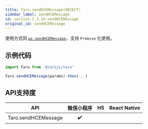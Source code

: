 ```yaml
---
title: Taro.sendHCEMessage(OBJECT)
sidebar_label: sendHCEMessage
id: version-1.3.14-sendHCEMessage
original_id: sendHCEMessage
---
```



使用方式同 [`wx.sendHCEMessage`](https://developers.weixin.qq.com/miniprogram/dev/api/wx.sendHCEMessage.html)，支持 `Promise` 化使用。

## 示例代码

```jsx
import Taro from '@tarojs/taro'

Taro.sendHCEMessage(params).then(...)
```
## API支持度


| API | 微信小程序 | H5 | React Native |
| :-: | :-: | :-: | :-: |
| Taro.sendHCEMessage | ✔️ |  |  |

